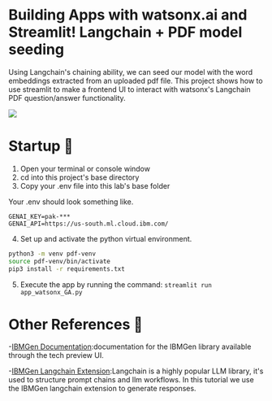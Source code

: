 # Building  Apps with watsonx.ai and Streamlit! Langchain + PDF model seeding
Using Langchain's chaining ability, we can seed our model with the word embeddings extracted from an uploaded pdf file. This project shows how to use streamlit to make a frontend UI to interact with watsonx's Langchain PDF question/answer functionality.

![](images/time-at-ibm.png)

# Startup 🚀
1. Open your terminal or console window
2. cd into this project's base directory
3. Copy your .env file into this lab's base folder
   
Your .env should look something like.
```
GENAI_KEY=pak-***
GENAI_API=https://us-south.ml.cloud.ibm.com/
```
4. Set up and activate the python virtual environment.
```Bash
python3 -m venv pdf-venv
source pdf-venv/bin/activate
pip3 install -r requirements.txt
```
5. Execute the app by running the command: `streamlit run app_watsonx_GA.py`

# Other References 🔗
<p>-<a href="https://workbench.res.ibm.com/docs/ibm-generative-ai">IBMGen Documentation</a>:documentation for the IBMGen library available through the tech preview UI.</p>
<p>-<a href="https://github.com/IBM/ibm-generative-ai#langchain-extension">IBMGen Langchain Extension</a>:Langchain is a highly popular LLM library, it's used to structure prompt chains and llm workflows. In this tutorial we use the IBMGen langchain extension to generate responses.</p>


